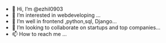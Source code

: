 - 👋 Hi, I’m @ezhil0903
- 👀 I’m interested in webdeveloping ...
- 🌱 I’m well in frontend ,python,sql, Django...
- 💞️ I’m looking to collaborate on startups and top companies...
- 📫 How to reach me ...

<!---
ezhil0903/ezhil0903 is a ✨ special ✨ repository because its `README.md` (this file) appears on your GitHub profile.
You can click the Preview link to take a look at your changes.
--->
